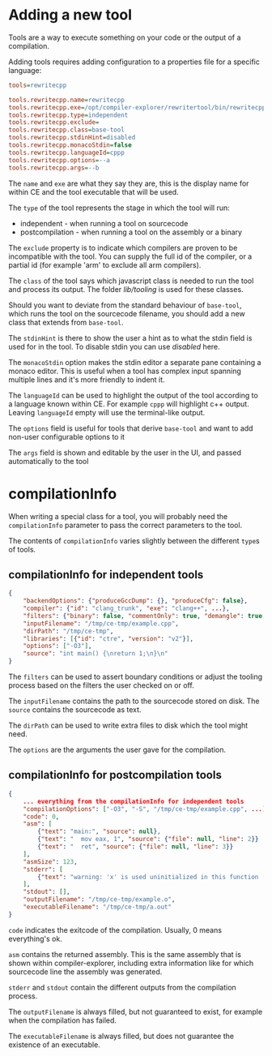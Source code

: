 # Adding a new tool

Tools are a way to execute something on your code or the output of a compilation.

Adding tools requires adding configuration to a properties file for a specific language:

```INI
tools=rewritecpp

tools.rewritecpp.name=rewritecpp
tools.rewritecpp.exe=/opt/compiler-explorer/rewritertool/bin/rewritecpp
tools.rewritecpp.type=independent
tools.rewritecpp.exclude=
tools.rewritecpp.class=base-tool
tools.rewritecpp.stdinHint=disabled
tools.rewritecpp.monacoStdin=false
tools.rewritecpp.languageId=cppp
tools.rewritecpp.options=--a
tools.rewritecpp.args=--b
```

The `name` and `exe` are what they say they are, this is the display name for within CE and the tool executable that
will be used.

The `type` of the tool represents the stage in which the tool will run:

- independent - when running a tool on sourcecode
- postcompilation - when running a tool on the assembly or a binary

The `exclude` property is to indicate which compilers are proven to be incompatible with the tool. You can supply the
full id of the compiler, or a partial id (for example 'arm' to exclude all arm compilers).

The `class` of the tool says which javascript class is needed to run the tool and process its output. The folder
_lib/tooling_ is used for these classes.

Should you want to deviate from the standard behaviour of `base-tool`, which runs the tool on the sourcecode filename,
you should add a new class that extends from `base-tool`.

The `stdinHint` is there to show the user a hint as to what the stdin field is used for in the tool. To disable stdin
you can use _disabled_ here.

The `monacoStdin` option makes the stdin editor a separate pane containing a monaco editor. This is useful when a tool
has complex input spanning multiple lines and it's more friendly to indent it.

The `languageId` can be used to highlight the output of the tool according to a language known within CE. For example
`cppp` will highlight c++ output. Leaving `languageId` empty will use the terminal-like output.

The `options` field is useful for tools that derive `base-tool` and want to add non-user configurable options to it

The `args` field is shown and editable by the user in the UI, and passed automatically to the tool

# compilationInfo

When writing a special class for a tool, you will probably need the `compilationInfo` parameter to pass the correct
parameters to the tool.

The contents of `compilationInfo` varies slightly between the different `type`s of tools.

## compilationInfo for independent tools

```json
{
    "backendOptions": {"produceGccDump": {}, "produceCfg": false},
    "compiler": {"id": "clang_trunk", "exe": "clang++", ...},
    "filters": {"binary": false, "commentOnly": true, "demangle": true, ... },
    "inputFilename": "/tmp/ce-tmp/example.cpp",
    "dirPath": "/tmp/ce-tmp",
    "libraries": [{"id": "ctre", "version": "v2"}],
    "options": ["-O3"],
    "source": "int main() {\nreturn 1;\n}\n"
}
```

The `filters` can be used to assert boundary conditions or adjust the tooling process based on the filters the user
checked on or off.

The `inputFilename` contains the path to the sourcecode stored on disk. The `source` contains the sourcecode as text.

The `dirPath` can be used to write extra files to disk which the tool might need.

The `options` are the arguments the user gave for the compilation.

## compilationInfo for postcompilation tools

```json
{
    ... everything from the compilationInfo for independent tools
    "compilationOptions": ["-O3", "-S", "/tmp/ce-tmp/example.cpp", ...],
    "code": 0,
    "asm": [
        {"text": "main:", "source": null},
        {"text": "  mov eax, 1", "source": {"file": null, "line": 2}}
        {"text": "  ret", "source": {"file": null, "line": 3}}
    ],
    "asmSize": 123,
    "stderr": [
        {"text": "warning: 'x' is used uninitialized in this function [-Wuninitialized]", "tag": {"line": 4, "column": 16}}
    ],
    "stdout": [],
    "outputFilename": "/tmp/ce-tmp/example.o",
    "executableFilename": "/tmp/ce-tmp/a.out"
}
```

`code` indicates the exitcode of the compilation. Usually, 0 means everything's ok.

`asm` contains the returned assembly. This is the same assembly that is shown within compiler-explorer, including extra
information like for which sourcecode line the assembly was generated.

`stderr` and `stdout` contain the different outputs from the compilation process.

The `outputFilename` is always filled, but not guaranteed to exist, for example when the compilation has failed.

The `executableFilename` is always filled, but does not guarantee the existence of an executable.
